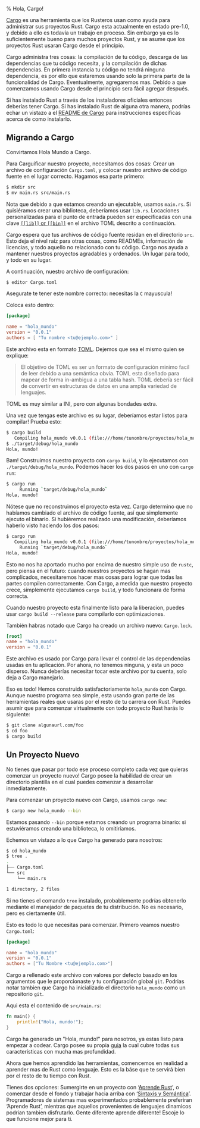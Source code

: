 % Hola, Cargo!

[Cargo][cratesio] es una herramienta que los Rusteros usan como ayuda para administrar sus proyectos Rust. Cargo esta actualmente en estado pre-1.0, y debido a ello es todavía un trabajo en proceso. Sin embargo ya es lo suficientemente bueno para muchos proyectos Rust, y se asume que los proyectos Rust usaran Cargo desde el principio.

[cratesio]: http://doc.crates.io

Cargo administra tres cosas: la compilación de tu código, descarga de las dependencias que tu código necesita, y la compilación de dichas dependencias. En primera instancia tu código no tendrá ninguna dependencia, es por ello que estaremos usando solo la primera parte de la funcionalidad de Cargo. Eventualmente, agregaremos mas. Debido a que comenzamos usando Cargo desde el principio sera fácil agregar después.

Si has instalado Rust a través de los instaladores oficiales entonces deberías tener Cargo. Si has instalado Rust de alguna otra manera, podrías echar un vistazo a el [README de Cargo][cargoreadme] para instrucciones especificas acerca de como instalarlo.

[cargoreadme]: https://github.com/rust-lang/cargo#installing-cargo-from-nightlies

## Migrando a Cargo

Convirtamos Hola Mundo a Cargo.

Para Carguificar nuestro proyecto, necesitamos dos cosas: Crear un archivo de configuración `Cargo.toml`, y colocar nuestro archivo de código fuente en el lugar correcto. Hagamos esa parte primero:


```bash
$ mkdir src
$ mv main.rs src/main.rs
```

Nota que debido a que estamos creando un ejecutable, usamos `main.rs`. Si quisiéramos crear una biblioteca, deberíamos usar `lib.rs`. Locaciones personalizadas para el punto de entrada pueden ser especificadas con una clave [`[[lib]]` or `[[bin]]`][crates-custom] en el archivo TOML descrito a continuación.

[crates-custom]: http://doc.crates.io/manifest.html#configuring-a-target

Cargo espera que tus archivos de código fuente residan en  el directorio `src`. Esto deja el nivel raíz para otras cosas, como READMEs, información de licencias, y todo aquello no relacionado con tu código. Cargo nos ayuda a mantener nuestros proyectos agradables y ordenados. Un lugar para todo, y todo en su lugar.

A continuación, nuestro archivo de configuración:

```bash
$ editor Cargo.toml
```
Asegurate te tener este nombre correcto: necesitas la `C` mayuscula!

Coloca esto dentro:

```toml
[package]

name = "hola_mundo"
version = "0.0.1"
authors = [ "Tu nombre <tu@ejemplo.com>" ]
```

Este archivo esta en formato [TOML][toml]. Dejemos que sea el mismo quien se explique:

> El objetivo de TOML es ser un formato de configuración minimo facil de leer debido a
> una semántica obvia. TOML esta diseñado para mapear de forma in-ambigua a una tabla hash.
> TOML debería ser fácil de convertir en estructuras de datos en una amplia variedad de
> lenguajes.

TOML es muy similar a INI, pero con algunas bondades extra.

[toml]: https://github.com/toml-lang/toml

Una vez que tengas este archivo es su lugar, deberíamos estar listos para compilar! Prueba esto:

```bash
$ cargo build
   Compiling hola_mundo v0.0.1 (file:///home/tunombre/proyectos/hola_mundo)
$ ./target/debug/hola_mundo
Hola, mundo!
```

Bam! Construimos nuestro proyecto con `cargo build`, y lo ejecutamos con
`./target/debug/hola_mundo`. Podemos hacer los dos pasos en uno con `cargo run`:

```bash
$ cargo run
     Running `target/debug/hola_mundo`
Hola, mundo!
```

Nótese que no reconstruimos el proyecto esta vez. Cargo determino que no habíamos cambiado el archivo de código fuente, así que simplemente ejecuto el binario. Si hubiéremos realizado una modificación, deberíamos haberlo visto haciendo los dos pasos:


```bash
$ cargo run
   Compiling hola_mundo v0.0.1 (file:///home/tunombre/proyectos/hola_mundo)
     Running `target/debug/hola_mundo`
Hola, mundo!
```

Esto no nos ha aportado mucho por encima de nuestro simple uso de `rustc`, pero piensa en el futuro: cuando nuestros proyectos se hagan mas complicados, necesitaremos hacer mas cosas para lograr que todas las partes compilen correctamente. Con Cargo, a medida que nuestro proyecto crece, simplemente ejecutamos `cargo build`, y todo funcionara de forma correcta.

Cuando nuestro proyecto esta finalmente listo para la liberacion, puedes usar `cargo build --release` para compilarlo con optimizaciones.

También habras notado que Cargo ha creado un archivo nuevo: `Cargo.lock`.

```toml
[root]
name = "hola_mundo"
version = "0.0.1"
```

Este archivo es usado por Cargo para llevar el control de las dependencias usadas en tu aplicación. Por ahora, no tenemos ninguna, y esta un poco disperso. Nunca deberías necesitar tocar este archivo por tu cuenta, solo deja a Cargo manejarlo.

Eso es todo! Hemos construido satisfactoriamente `hola_mundo` con Cargo. Aunque nuestro programa sea simple, esta usando gran parte de las herramientas reales que usaras por el resto de tu carrera con Rust. Puedes asumir que para comenzar virtualmente con todo proyecto Rust harás lo siguiente:

```bash
$ git clone algunaurl.com/foo
$ cd foo
$ cargo build
```

## Un Proyecto Nuevo

No tienes que pasar por todo ese proceso completo cada vez que quieras comenzar un proyecto nuevo! Cargo posee la habilidad de crear un directorio plantilla en el cual puedes comenzar a desarrollar inmediatamente.

Para comenzar un proyecto nuevo con Cargo, usamos `cargo new`:

```bash
$ cargo new hola_mundo --bin
```

Estamos pasando `--bin` porque estamos creando un programa binario: si estuviéramos creando una biblioteca, lo omitiríamos.

Echemos un vistazo a lo que Cargo ha generado para nosotros:

```bash
$ cd hola_mundo
$ tree .
.
├── Cargo.toml
└── src
    └── main.rs

1 directory, 2 files
```

Si no tienes el comando `tree` instalado, probablemente podrías obtenerlo mediante el manejador de paquetes de tu distribución. No es necesario, pero es ciertamente útil.

Esto es todo lo que necesitas para comenzar. Primero veamos nuestro `Cargo.toml`:

```toml
[package]

name = "hola_mundo"
version = "0.0.1"
authors = ["Tu Nombre <tu@ejemplo.com>"]
```

Cargo a rellenado este archivo con valores por defecto basado en los argumentos que le proporcionaste y tu configuración global `git`. Podrias notar tambien que Cargo ha inicializado el directorio `hola_mundo` como un repositorio `git`.

Aqui esta el contenido de `src/main.rs`:

```rust
fn main() {
    println!("Hola, mundo!");
}
```

Cargo ha generado un "Hola, mundo!" para nosotros, ya estas listo para empezar a codear. Cargo posee su propia [guia][guide] la cual cubre todas sus características con mucha mas profundidad.

[guide]: http://doc.crates.io/guide.html

Ahora que hemos aprendido las herramientas, comencemos en realidad a aprender mas de Rust como lenguaje. Esto es la báse que te servirá bien por el resto de tu tiempo con Rust.

Tienes dos opciones: Sumergirte en un proyecto con ‘[Aprende Rust][learnrust]’, o comenzar desde el fondo y trabajar hacia arriba con ‘[Sintaxis y Semántica][syntax]’. Programadores de sistemas mas experimentados probablemente preferiran ‘Aprende Rust’, mientras que aquellos provenientes de lenguajes dinamicos podrian tambien disfrutarlo. Gente diferente aprende diferente! Escoje lo que funcione mejor para ti.

[learnrust]: learn-rust.html
[syntax]: syntax-and-semantics.html
